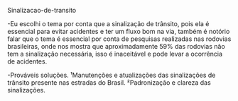  Sinalizacao-de-transito

 -Eu escolhi o tema por conta que a sinalização de trânsito, pois ela é essencial para evitar acidentes e ter um fluxo bom na via, também é notório falar que o tema é essencial por conta de pesquisas realizadas nas rodovias brasileiras, onde nos mostra que aproximadamente 59% das rodovias não tem a sinalização necessária, isso é inaceitável e pode levar a ocorrência de acidentes.

 -Prováveis soluções.
 ¹Manutenções e atualizações das sinalizações de trânsito presente nas estradas do Brasil.
 ²Padronização e clareza das sinalizações.
